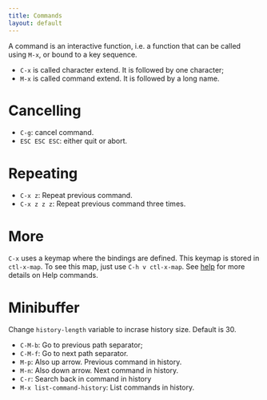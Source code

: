 ```yaml
---
title: Commands
layout: default
---
```


A command is an interactive function, i.e. a function that can be called using `M-x`, or bound to a key sequence.

- `C-x` is called character extend.  It is followed by one character;
- `M-x` is called command extend.  It is followed by a long name.

# Cancelling 

- `C-g`: cancel command.
- `ESC ESC ESC`: either quit or abort.

# Repeating

- `C-x z`: Repeat previous command.
- `C-x z z z`: Repeat previous command three times.

# More

`C-x` uses a keymap where the bindings are defined.  This keymap is stored in
`ctl-x-map`.  To see this map, just use `C-h v ctl-x-map`.  See
[help](help.html) for more details on Help commands. 

# Minibuffer

Change `history-length` variable to incrase history size.  Default is 30.

- `C-M-b`: Go to previous path separator;
- `C-M-f`: Go to next path separator.
- `M-p`: Also up arrow. Previous command in history.
- `M-n`: Also down arrow.  Next command in history.
- `C-r`: Search back in command in history
- `M-x list-command-history`: List commands in history.
